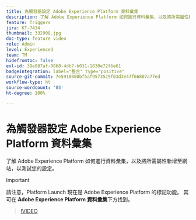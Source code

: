 ```yaml
---
title: 為觸發器設定 Adobe Experience Platform 資料彙集
description: 了解 Adobe Experience Platform 如何進行資料彙集，以及將所需屬性新增至網站，以測試您的設定。
feature: Triggers
jira: KT-7434
thumbnail: 332908.jpg
doc-type: feature video
role: Admin
level: Experienced
team: TM
hidefromtoc: false
exl-id: 39e087af-0868-4db7-b031-1830e72f6e61
badgeIntegration: label="整合" type="positive"
source-git-commit: 7e5910000bf5af9573529f03d3e47f66807a77ed
workflow-type: ht
source-wordcount: '85'
ht-degree: 100%

---
```


# 為觸發器設定 Adobe Experience Platform 資料彙集

了解 Adobe Experience Platform 如何進行資料彙集，以及將所需屬性新增至網站，以測試您的設定。

>[!IMPORTANT]
>
> 請注意，Platform Launch 現在是 Adobe Experience Platform 的標記功能。 其可在 **Adobe Experience Platform 資料彙集**&#x200B;下方找到。

>[!VIDEO](https://video.tv.adobe.com/v/332908?quality=12&learn=on)
